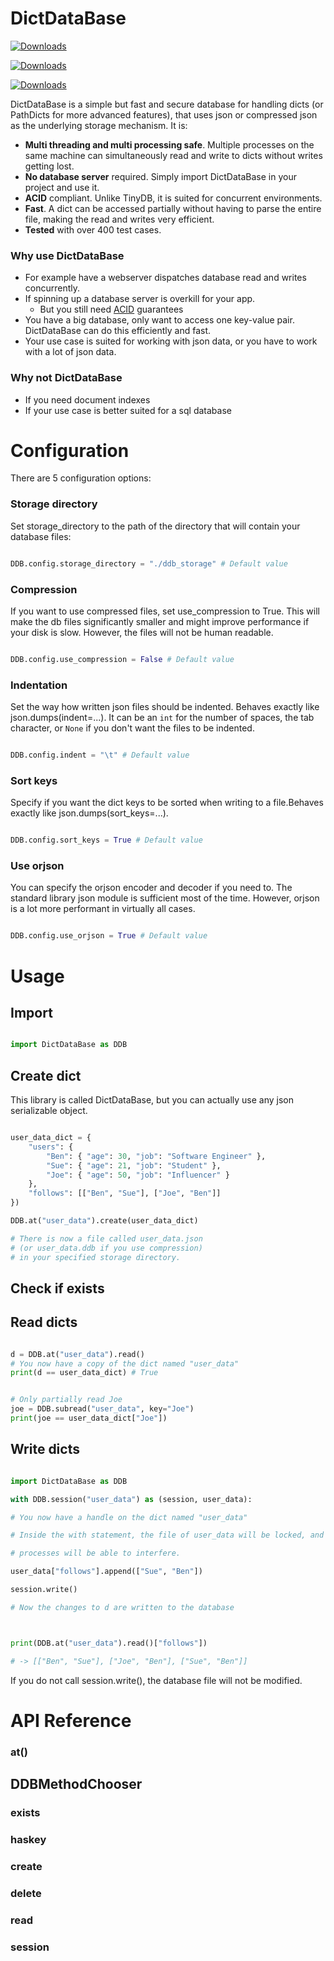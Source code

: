# DictDataBase



[![Downloads](https://pepy.tech/badge/dictdatabase)](https://pepy.tech/project/dictdatabase)

[![Downloads](https://pepy.tech/badge/dictdatabase/month)](https://pepy.tech/project/dictdatabase)

[![Downloads](https://pepy.tech/badge/dictdatabase/week)](https://pepy.tech/project/dictdatabase)

DictDataBase is a simple but fast and secure database for handling dicts (or PathDicts for more advanced features), that uses json or compressed json as the underlying storage mechanism. It is:
- **Multi threading and multi processing safe**. Multiple processes on the same machine can simultaneously read and write to dicts without writes getting lost.
- **No database server** required. Simply import DictDataBase in your project and use it.
- **ACID** compliant. Unlike TinyDB, it is suited for concurrent environments.
- **Fast**. A dict can be accessed partially without having to parse the entire file, making the read and writes very efficient.
- **Tested** with over 400 test cases.

### Why use DictDataBase
- For example have a webserver dispatches database read and writes concurrently.
- If spinning up a database server is overkill for your app.
	- But you still need [ACID](https://en.wikipedia.org/wiki/ACID) guarantees
- You have a big database, only want to access one key-value pair. DictDataBase can do this efficiently and fast.
- Your use case is suited for working with json data, or you have to work with a lot of json data.

### Why not DictDataBase
- If you need document indexes
- If your use case is better suited for a sql database


# Configuration
There are 5 configuration options:

### Storage directory
Set storage_directory to the path of the directory that will contain your database files:
```python

DDB.config.storage_directory = "./ddb_storage" # Default value
```

### Compression
If you want to use compressed files, set use_compression to True.
This will make the db files significantly smaller and might improve performance if your disk is slow. However, the files will not be human readable.
```python

DDB.config.use_compression = False # Default value

```

### Indentation
Set the way how written json files should be indented. Behaves exactly like json.dumps(indent=...). It can be an `int` for the number of spaces, the tab character, or `None` if you don't want the files to be indented.
```python

DDB.config.indent = "\t" # Default value

```


### Sort keys
Specify if you want the dict keys to be sorted when writing to a file.Behaves exactly like json.dumps(sort_keys=...).
```python

DDB.config.sort_keys = True # Default value

```

### Use orjson
You can specify the orjson encoder and decoder if you need to.
The standard library json module is sufficient most of the time.
However, orjson is a lot more performant in virtually all cases.
```python

DDB.config.use_orjson = True # Default value

```


# Usage

## Import

```python

import DictDataBase as DDB

```


## Create dict
This library is called DictDataBase, but you can actually use any json serializable object.
```python

user_data_dict = {
	"users": {
		"Ben": { "age": 30, "job": "Software Engineer" },
		"Sue": { "age": 21, "job": "Student" },
		"Joe": { "age": 50, "job": "Influencer" }
	},
	"follows": [["Ben", "Sue"], ["Joe", "Ben"]]
})

DDB.at("user_data").create(user_data_dict)

# There is now a file called user_data.json
# (or user_data.ddb if you use compression)
# in your specified storage directory.
```

## Check if exists



## Read dicts

```python

d = DDB.at("user_data").read()
# You now have a copy of the dict named "user_data"
print(d == user_data_dict) # True


# Only partially read Joe
joe = DDB.subread("user_data", key="Joe")
print(joe == user_data_dict["Joe"])

```


## Write dicts
```python

import DictDataBase as DDB

with DDB.session("user_data") as (session, user_data):

# You now have a handle on the dict named "user_data"

# Inside the with statement, the file of user_data will be locked, and no other

# processes will be able to interfere.

user_data["follows"].append(["Sue", "Ben"])

session.write()

# Now the changes to d are written to the database



print(DDB.at("user_data").read()["follows"])

# -> [["Ben", "Sue"], ["Joe", "Ben"], ["Sue", "Ben"]]

```

If you do not call session.write(), the database file will not be modified.


# API Reference

### at()

## DDBMethodChooser

### exists

### haskey

### create

### delete

### read

### session
